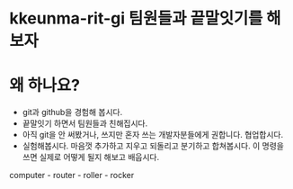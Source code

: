 # kkeunma-rit-gi 팀원들과 끝말잇기를 해보자

# 왜 하나요?
* git과 github을 경험해 봅시다.
* 끝말잇기 하면서 팀원들과 친해집시다.
* 아직 git을 안 써봤거나, 쓰지만 혼자 쓰는 개발자분들에게 권합니다. 협업합시다.
* 실험해봅시다. 마음껏 추가하고 지우고 되돌리고 분기하고 합쳐봅시다. 이 명령을 쓰면 실제로 어떻게 될지 해보고 배웁시다.

computer - router - roller - rocker
